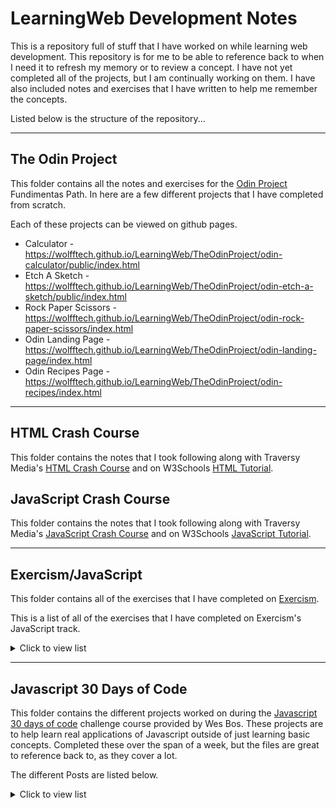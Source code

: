 # LearningWeb Development Notes

This is a repository full of stuff that I have worked on while learning web development. This repository is for me to be able to reference back to when I need it to refresh my memory or to review a concept. I have not yet completed all of the projects, but I am continually working on them. I have also included notes and exercises that I have written to help me remember the concepts.

Listed below is the structure of the repository...
___
## The Odin Project
This folder contains all the notes and exercises for the [Odin Project](https://www.theodinproject.com/) Fundimentas Path. In here are a few different projects that I have completed from scratch.

Each of these projects can be viewed on github pages.
- Calculator - https://wolfftech.github.io/LearningWeb/TheOdinProject/odin-calculator/public/index.html
- Etch A Sketch - https://wolfftech.github.io/LearningWeb/TheOdinProject/odin-etch-a-sketch/public/index.html
- Rock Paper Scissors - https://wolfftech.github.io/LearningWeb/TheOdinProject/odin-rock-paper-scissors/index.html
- Odin Landing Page - https://wolfftech.github.io/LearningWeb/TheOdinProject/odin-landing-page/index.html
- Odin Recipes Page - https://wolfftech.github.io/LearningWeb/TheOdinProject/odin-recipes/index.html

___
## HTML Crash Course
This folder contains the notes that I took following along with Traversy Media's [HTML Crash Course](https://www.youtube.com/watch?v=UB1O30fR-EE) and on W3Schools [HTML Tutorial](https://www.w3schools.com/html/).

## JavaScript Crash Course
This folder contains the notes that I took following along with Traversy Media's [JavaScript Crash Course](https://www.youtube.com/watch?v=UB1O30fR-EE) and on W3Schools [JavaScript Tutorial](https://www.w3schools.com/js/).

---
## Exercism/JavaScript
This folder contains all of the exercises that I have completed on [Exercism](https://exercism.io/).

This is a list of all of the exercises that I have completed on Exercism's JavaScript track.
<details>
<summary>Click to view list</summary>

- [Annalyns Infiltration](https://exercism.io/tracks/javascript/exercises/annalyns-infiltration)
- [Bird Watcher](https://exercism.io/tracks/javascript/exercises/bird-watcher)
- [Elyses Enchantments](https://exercism.io/tracks/javascript/exercises/elyses-enchantments)
- [Freelancer Rates](https://exercism.io/tracks/javascript/exercises/freelancer-rates)
- [Lasagna From Scratch](https://exercism.io/tracks/javascript/exercises/lasagna-from-scratch)
- [Poetry Club Door Policy](https://exercism.io/tracks/javascript/exercises/poetry-club-door-policy)
- [Vehicle Purchase](https://exercism.io/tracks/javascript/exercises/vehicle-purchase)
- [Mixed Juices](https://exercism.io/tracks/javascript/exercises/mixed-juices)
- [Gigasecond](https://exercism.io/tracks/javascript/exercises/gigasecond)
- [High Score Board](https://exercism.io/tracks/javascript/exercises/high-score-board)
- [Amusement Park](https://exercism.io/tracks/javascript/exercises/amusement-park)
- [Factory Sensors](https://exercism.io/tracks/javascript/exercises/factory-sensors)
- [Lucky Numbers](https://exercism.io/tracks/javascript/exercises/lucky-numbers)
- [Lasagna Master](https://exercism.io/tracks/javascript/exercises/lasagna-master)
- [Fruit Picker](https://exercism.io/tracks/javascript/exercises/fruit-picker)
- [Elyses Looping Enchantments](https://exercism.io/tracks/javascript/exercises/elyses-looping-enchantments)
</details>

___
## Javascript 30 Days of Code
This folder contains the different projects worked on during the [Javascript 30 days of code](https://javascript30.com) challenge course provided by Wes Bos. These projects are to help learn real applications of Javascript outside of just learning basic concepts. Completed these over the span of a week, but the files are great to reference back to, as they cover a lot.

The different Posts are listed below.
<details>
<summary>Click to view list</summary>

* Day 1: JavaScript Drum Kit
* Day 2: CSS + Javascript Clock
* Day 3: Playing with CSS Variables and Javascript
* Day 4: Array Cardio Day 1
* Day 5: Flex Panels Image Gallery
* Day 6: Ajax Type Ahead
* Day 7: Array Cardio Day 2
* Day 8: Fun with HTML5 Canvas
* Day 9: Dev Tool Tricks and Debugging
* Day 10: Hold Shift to Check Multiple Checkboxes
* Day 11: Custom HTML5 Video Player
* Day 12: Ke Sequence Detection
* Day 13: Slide in on Scroll
* Day 14: Object and Arrays - References vs Copying
* Day 15: LocalStorage and Event Delegation
* Day 16: CSS Text Shadow Mouse Move Effect
* Day 17: Sorting Band Names without articles
* Day 18: Tally String Times with Reduce
* Day 19: Webcam Photo booth
* Day 20: Native Speech Recognition (This project is out of date)
* Day 21: Geolocation based Speedometer and Compass
* Day 22: Follow Along Links
* Day 23: Speech Synthesis
* Day 24: Sticky Nav
* Day 25: Event Capture, Propagation, Bubbling and Once
* Day 26: Stripe Follow ALong Dropdown Menu
* Day 27: Click on Drag to Scroll
* Day 28: Video Speed Controller UI
* Day 29: Countdown Clock
* Day 30: Wack A Mole Game - https://wolfftech.github.io/LearningWeb/JavaScript30/30%20-%20Whack%20A%20Mole/index-START.html
</details>
